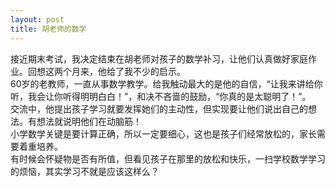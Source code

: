 ```yaml
---
layout: post
title: 胡老师的数学
---
```


<p>接近期末考试，我决定结束在胡老师对孩子的数学补习，让他们认真做好家庭作业。回想这两个月来，他给了我不少的启示。<br />
60岁的老教师，一直从事数学教学。给我触动最大的是他的自信，“让我来讲给你听，我会让你听得明明白白！”，和决不吝啬的鼓励，“你真的是太聪明了！”。<br />
交流中，他提出孩子学习就要发挥她们的主动性，但实现要让他们说出自己的想法。有想法就说明他们在动脑筋！<br />
小学数学关键是要计算正确，所以一定要细心，这也是孩子们经常放松的，家长需要着重培养。<br />
有时候会怀疑物是否有所值，但看见孩子在那里的放松和快乐，一扫学校数学学习的烦恼，其实学习不就是应该这样么？</p>
